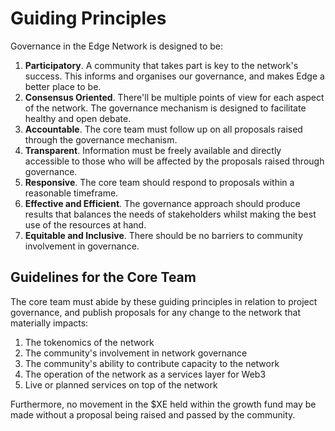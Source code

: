 # Guiding Principles

Governance in the Edge Network is designed to be:

1. **Participatory**. A community that takes part is key to the network's success. This informs and organises our governance, and makes Edge a better place to be.
2. **Consensus Oriented**. There'll be multiple points of view for each aspect of the network. The governance mechanism is designed to facilitate healthy and open debate.
3. **Accountable**. The core team must follow up on all proposals raised through the governance mechanism.
4. **Transparent**. Information must be freely available and directly accessible to those who will be affected by the proposals raised through governance.
5. **Responsive**. The core team should respond to proposals within a reasonable timeframe.
6. **Effective and Efficient**. The governance approach should produce results that balances the needs of stakeholders whilst making the best use of the resources at hand.
7. **Equitable and Inclusive**. There should be no barriers to community involvement in governance.

## Guidelines for the Core Team

The core team must abide by these guiding principles in relation to project governance, and publish proposals for any change to the network that materially impacts:

1. The tokenomics of the network
2. The community's involvement in network governance
3. The community's ability to contribute capacity to the network
4. The operation of the network as a services layer for Web3
5. Live or planned services on top of the network

Furthermore, no movement in the $XE held within the growth fund may be made without a proposal being raised and passed by the community.
